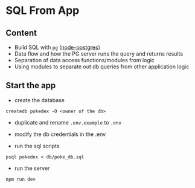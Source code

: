 # SQL From App

## Content

- Build SQL with `pg` ([node-postgres](https://node-postgres.com/))
- Data flow and how the PG server runs the query and returns results
- Separation of data access functions/modules from logic
- Using modules to separate out db queries from other application logic

## Start the app

- create the database

`createdb pokedex -O <owner of the db>`

- duplicate and rename `.env.example` to `.env`
- modify the db credentials in the .env

- run the sql scripts

`psql pokedex < db/poke_db.sql`

- run the server

`npm run dev`

